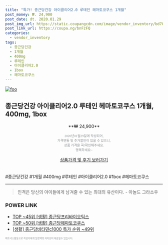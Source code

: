 ```yaml
--- 
title: "특가! 종근당건강 아이클리어2.0 루테인 헤마토코쿠스 1개월" 
post_money: ₩. 24,900 
post_date: dt. 2020.01.29 
post_img_url: https://static.coupangcdn.com/image/vendor_inventory/bd70/8c30cfa016953a8a45f735972ea7c56d464eac6c24a001b47446b1ea5f6b.jpg 
post_link_url: https://coupa.ng/bnFzFQ 
categories: 
  - vendor_inventory 
tags: 
  - 종근당건강 
  - 1개월 
  - 400mg 
  - 루테인 
  - 아이클리어2.0 
  - 1box 
  - 헤마토코쿠스 
--- 
```

[![foo](https://static.coupangcdn.com/image/vendor_inventory/bd70/8c30cfa016953a8a45f735972ea7c56d464eac6c24a001b47446b1ea5f6b.jpg)](https://coupa.ng/bnFzFQ) 

## 종근당건강 아이클리어2.0 루테인 헤마토코쿠스 1개월, 400mg, 1box 
<p style="text-align: center;">**₩ 24,900**</p> 
<p style="text-align: center;"><span style="color: #898c8f; font-family: Georgia,Times,serif; font-size: 0.75em;">2020년01월29일에 작성되어, <br>가격변동 및 추가할인이 있을 수 있으니,<br> 상품 가격을 꼭!확인해주세요.<br>행복하세요~</span> 
</p>	 
<div markdown="0" style="text-align: center;"><a href="https://coupa.ng/bnFzFQ" class="btn btn--success">상품가격 및 후기 보러가기</a></div> 
<br><br> 
  #종근당건강 #1개월 #400mg #루테인 #아이클리어2.0 #1box #헤마토코쿠스 
<hr> 

> 인격은 당신의 아이들에게 남겨줄 수 있는 최대의 유산이다. - 아놀드 그라소우 


### POWER LINK

* <a href="https://blog.naver.com/fasyy4321/221776414150" target="_blank"> TOP ~45위 [생활] 종근당프리바이오틱스</a>
* <a href="https://blog.naver.com/an0733/221788546044" target="_blank"> TOP ~50위 [생활] 종근당헤마토코쿠스</a>
* <a href="https://blog.naver.com/sakai111/221786535124" target="_blank"> [생활] 종근당비타민c1000 특가 순위 ~49위</a>

<span style="color: #898c8f; font-family: Georgia,Times,serif; font-size: 0.55em;">파트너스활동으로 작성자에게 일정액의 커미션이 제공될수 있습니다.</span> 
